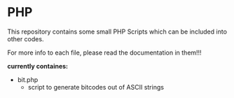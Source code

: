 # PHP

This repository contains some small PHP Scripts which can be included into other codes.

For more info to each file, please read the documentation in them!!!

**currently containes:**
  - bit.php
    - script to generate bitcodes out of ASCII strings
